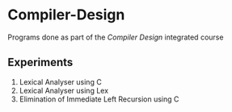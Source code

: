 # Compiler-Design

Programs done as part of the *Compiler Design* integrated course

## Experiments

1. Lexical Analyser using C
2. Lexical Analyser using Lex
3. Elimination of Immediate Left Recursion using C
